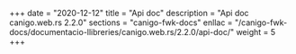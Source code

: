 +++
date        = "2020-12-12"
title       = "Api doc"
description = "Api doc canigo.web.rs 2.2.0"
sections    = "canigo-fwk-docs"
enllac		= "/canigo-fwk-docs/documentacio-llibreries/canigo.web.rs/2.2.0/api-doc/"
weight		= 5
+++

